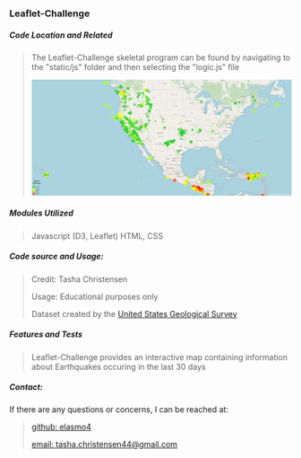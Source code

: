 <h3>Leaflet-Challenge</h3>

<h5>Code Location and Related</h5>

> The Leaflet-Challenge skeletal program can be found by navigating to the "static/js" folder and then selecting the "logic.js" file
>
> ![All Earthquakes in the Last 30 Days](Leaflet-Challenge-Capture.PNG)


<h5>Modules Utilized</h5>

> Javascript (D3, Leaflet) HTML, CSS
> 

<h5>Code source and Usage:</h5>

> Credit: Tasha Christensen
>
> Usage: Educational purposes only
>
> Dataset created by the [United States Geological Survey](https://earthquake.usgs.gov/earthquakes/feed/v1.0/geojson.php)
> 


<h5>Features and Tests</h5>

> Leaflet-Challenge provides an interactive map containing information about Earthquakes occuring in the last 30 days
> 

<h5>Contact:</h5>

If there are any questions or concerns, I can be reached at:
> [github: elasmo4](https://github.com/elasmo4)
>
> [email: tasha.christensen44@gmail.com](mailto:tasha.christensen44@gmail.com)
